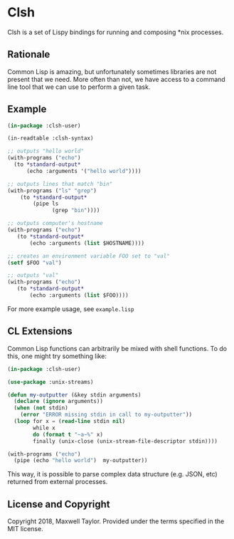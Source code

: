 # Clsh

Clsh is a set of Lispy bindings for running and composing *nix processes.

## Rationale

Common Lisp is amazing, but unfortunately sometimes libraries are not present that we need. More often than not, we have access to a command line tool that we can use to perform a given task.

## Example
```lisp
(in-package :clsh-user)

(in-readtable :clsh-syntax)

;; outputs "hello world"
(with-programs ("echo")
  (to *standard-output*
      (echo :arguments '("hello world"))))

;; outputs lines that match "bin"
(with-programs ("ls" "grep")
    (to *standard-output*
        (pipe ls
              (grep "bin"))))

;; outputs computer's hostname
(with-programs ("echo")
   (to *standard-output*
       (echo :arguments (list $HOSTNAME))))

;; creates an environment variable FOO set to "val"
(setf $FOO "val")

;; outputs "val"
(with-programs ("echo")
   (to *standard-output*
       (echo :arguments (list $FOO))))
```

For more example usage, see `example.lisp`

## CL Extensions
Common Lisp functions can arbitrarily be mixed with shell functions.
To do this, one might try something like:
```lisp
(in-package :clsh-user)

(use-package :unix-streams)

(defun my-outputter (&key stdin arguments)
  (declare (ignore arguments))
  (when (not stdin)
    (error "ERROR missing stdin in call to my-outputter"))
  (loop for x = (read-line stdin nil)
        while x
        do (format t "~a~%" x)
        finally (unix-close (unix-stream-file-descriptor stdin))))

(with-programs ("echo")
  (pipe (echo "hello world")  my-outputter))
```

This way, it is possible to parse complex data structure (e.g. JSON, etc) returned from external processes.

## License and Copyright
Copyright 2018, Maxwell Taylor. Provided under the terms specified in the MIT license.
